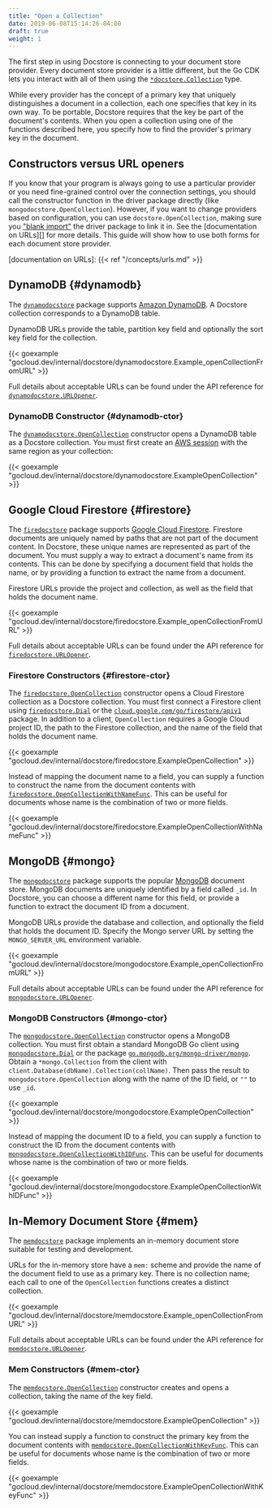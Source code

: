```yaml
---
title: "Open a Collection"
date: 2019-06-08T15:14:26-04:00
draft: true
weight: 1
---
```


The first step in using Docstore is connecting to your
document store provider. Every document store provider is a little different, but the Go CDK
lets you interact with all of them using the [`*docstore.Collection`][] type. 

While every provider has the concept of a primary key that uniquely
distinguishes a document in a collection, each one specifies that key in its own
way. To be portable, Docstore requires that the key be part of the document's
contents. When you open a collection using one of the functions described here,
you specify how to find the provider's primary key in the document.


[`*docstore.Collection`]: https://godoc.org/gocloud.dev/internal/docstore#Collection

<!--more-->

## Constructors versus URL openers

If you know that your program is always going to use a particular 
provider or you need fine-grained control over the connection settings, you
should call the constructor function in the driver package directly (like
`mongodocstore.OpenCollection`). However, if you want to change providers based on
configuration, you can use `docstore.OpenCollection`, making sure you ["blank
import"][] the driver package to link it in. See the
[documentation on URLs][] for more details. This guide will show how to use
both forms for each document store provider.

["blank import"]: https://golang.org/doc/effective_go.html#blank_import
[documentation on URLs]: {{< ref "/concepts/urls.md" >}}

## DynamoDB {#dynamodb}

The
[`dynamodocstore`](https://godoc.org/gocloud.dev/internal/docstore/dynamodocstore) 
package supports [Amazon DynamoDB](https://aws.amazon.com/dynamodb).
A Docstore collection corresponds to a DynamoDB table.

DynamoDB URLs provide the table, partition key field and optionally the sort key
field for the collection.

{{< goexample
"gocloud.dev/internal/docstore/dynamodocstore.Example_openCollectionFromURL" >}}

Full details about acceptable URLs can be found under the API reference for
[`dynamodocstore.URLOpener`][].

### DynamoDB Constructor {#dynamodb-ctor}

The
[`dynamodocstore.OpenCollection`][] constructor opens a DynamoDB table as a Docstore collection. You must first
create an [AWS session][] with the same region as your collection:

{{< goexample "gocloud.dev/internal/docstore/dynamodocstore.ExampleOpenCollection" >}}

[AWS session]: https://docs.aws.amazon.com/sdk-for-go/api/aws/session/
[`dynamodocstore.OpenCollection`]: https://godoc.org/gocloud.dev/internal/docstore/dynamodocstore#OpenCollection
[`dynamodocstore.URLOpener`]: https://godoc.org/gocloud.dev/internal/docstore/dynamodocstore#URLOpener

## Google Cloud Firestore {#firestore}

The [`firedocstore`](https://godoc.org/gocloud.dev/internal/docstore/firedocstore)
package supports [Google Cloud
Firestore](https://https://cloud.google.com/firestore). Firestore documents
are uniquely named by paths that are not part of the document content. In
Docstore, these unique names are represented as part of the document. You must
supply a way to extract a document's name from its contents. This can be done by
specifying a document field that holds the name, or by providing a function to
extract the name from a document.

Firestore URLs provide the project and collection, as well as the field
that holds the document name. 

{{< goexample "gocloud.dev/internal/docstore/firedocstore.Example_openCollectionFromURL" >}}

Full details about acceptable URLs can be found under the API reference for
[`firedocstore.URLOpener`][].

[`firedocstore.URLOpener`]:  https://godoc.org/gocloud.dev/internal/docstore/firedocstore#URLOpener

### Firestore Constructors {#firestore-ctor}

The [`firedocstore.OpenCollection`][] constructor opens a Cloud Firestore collection
as a Docstore collection. You must first connect a Firestore client using
[`firedocstore.Dial`][] or the
[`cloud.google.com/go/firestore/apiv1`](https://godoc.org/cloud.google.com/go/firestore/apiv1)
package. In addition to a client, `OpenCollection` requires a Google Cloud project ID, the
path to the Firestore collection, and the name of the field that holds
the document name.

{{< goexample "gocloud.dev/internal/docstore/firedocstore.ExampleOpenCollection" >}}

Instead of mapping the document name to a field, you can supply a function to construct the name
from the document contents with [`firedocstore.OpenCollectionWithNameFunc`][]. 
This can be useful for documents whose name is the combination of two or more fields. 

{{< goexample "gocloud.dev/internal/docstore/firedocstore.ExampleOpenCollectionWithNameFunc" >}}


[`firedocstore.Dial`]: https://godoc.org/gocloud.dev/internal/docstore/firedocstore#Dial
[`firedocstore.OpenCollection`]: https://godoc.org/gocloud.dev/internal/docstore/firedocstore#OpenCollection
[`firedocstore.OpenCollectionWithNameFunc`]: https://godoc.org/gocloud.dev/internal/docstore/firedocstore#OpenCollectionWithNameFunc

## MongoDB {#mongo}

The [`mongodocstore`](https://godoc.org/gocloud.dev/internal/docstore/mongodocstore)
package supports the popular
[MongoDB](https://mongodb.org) document store. MongoDB documents
are uniquely identified by a field called `_id`. In
Docstore, you can choose a different name for this field, or provide a function to
extract the document ID from a document.

MongoDB URLs provide the database and collection, and optionally the field
that holds the document ID. Specify the Mongo server URL by setting the
`MONGO_SERVER_URL` environment variable.

{{< goexample "gocloud.dev/internal/docstore/mongodocstore.Example_openCollectionFromURL" >}}

Full details about acceptable URLs can be found under the API reference for
[`mongodocstore.URLOpener`][].

[`mongodocstore.URLOpener`]:  https://godoc.org/gocloud.dev/internal/docstore/mongodocstore#URLOpener


### MongoDB Constructors {#mongo-ctor}

The [`mongodocstore.OpenCollection`][] constructor opens a MongoDB collection.
You must first obtain a standard MongoDB Go client using
[`mongodocstore.Dial`][] or the package
[`go.mongodb.org/mongo-driver/mongo`](https://godoc.org/go.mongodb.org/mongo-driver/mongo).
Obtain a `*mongo.Collection` from the client with
`client.Database(dbName).Collection(collName)`. Then pass the result to
`mongodocstore.OpenCollection` along with the name of the ID field, or `""` to use `_id`.

{{< goexample "gocloud.dev/internal/docstore/mongodocstore.ExampleOpenCollection" >}}

Instead of mapping the document ID to a field, you can supply a function to construct the ID
from the document contents with [`mongodocstore.OpenCollectionWithIDFunc`][]. 
This can be useful for documents whose name is the combination of two or more fields. 

{{< goexample "gocloud.dev/internal/docstore/mongodocstore.ExampleOpenCollectionWithIDFunc" >}}

[`mongodocstore.Dial`]: https://godoc.org/gocloud.dev/internal/docstore/mongodocstore#Dial
[`mongodocstore.OpenCollection`]: https://godoc.org/gocloud.dev/internal/docstore/mongodocstore#OpenCollection
[`mongodocstore.OpenCollectionWithIDFunc`]: https://godoc.org/gocloud.dev/internal/docstore/mongodocstore#OpenCollectionWithIDFunc

## In-Memory Document Store {#mem}

The
[`memdocstore`](https://godoc.org/gocloud.dev/internal/docstore/mongodocstore)
package implements an in-memory document store suitable for testing and
development. 

URLs for the in-memory store have a `mem:` scheme and provide the name of the
document field to use as a primary key. There is no collection name; each call
to one of the `OpenCollection` functions creates a distinct collection.

{{< goexample "gocloud.dev/internal/docstore/memdocstore.Example_openCollectionFromURL" >}}

Full details about acceptable URLs can be found under the API reference for
[`memdocstore.URLOpener`][].

[`memdocstore.URLOpener`]:  https://godoc.org/gocloud.dev/internal/docstore/memdocstore#URLOpener

### Mem Constructors {#mem-ctor}

The [`memdocstore.OpenCollection`][] constructor creates and opens a collection,
taking the name of the key field.

{{< goexample "gocloud.dev/internal/docstore/memdocstore.ExampleOpenCollection" >}}

You can instead supply a function to construct the primary key
from the document contents with [`memdocstore.OpenCollectionWithKeyFunc`][]. 
This can be useful for documents whose name is the combination of two or more fields. 

{{< goexample "gocloud.dev/internal/docstore/memdocstore.ExampleOpenCollectionWithKeyFunc" >}}

[`memdocstore.OpenCollection`]: https://godoc.org/gocloud.dev/internal/docstore/memdocstore#OpenCollection
[`memdocstore.OpenCollectionWithKeyFunc`]: https://godoc.org/gocloud.dev/internal/docstore/memdocstore#OpenCollectionWithKeyFunc


